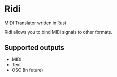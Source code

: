 # Ridi
MIDI Translator written in Rust

Ridi allows you to bind MIDI signals to other formats.

## Supported outputs
- MIDI
- Text
- OSC (In future)
